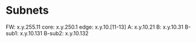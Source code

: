 # Subnets

FW: x.y.255.11
core: x.y.250.1
edge: x.y.10.[11-13]
A: x.y.10.21
B: x.y.10.31
B-sub1: x.y.10.131
B-sub2: x.y.10.132
